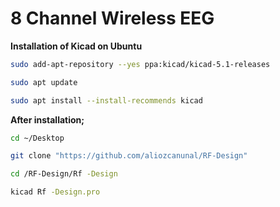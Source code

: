 # 8 Channel Wireless EEG

**Installation of Kicad on Ubuntu**

```bash
sudo add-apt-repository --yes ppa:kicad/kicad-5.1-releases

sudo apt update

sudo apt install --install-recommends kicad
```

**After installation;**

```bash
cd ~/Desktop

git clone "https://github.com/aliozcanunal/RF-Design"

cd /RF-Design/Rf -Design

kicad Rf -Design.pro
```
